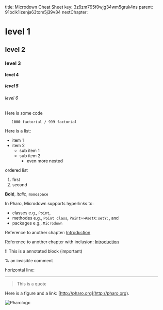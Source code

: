 title: Microdown Cheat Sheet
key: 3z9zm795f0wjg34wm5gruk4ns
parent: 91bclk1izenja63tom5j39v34
nextChapter: 

# level 1
## level 2
### level 3
#### level 4
##### level 5
###### level 6

Here is some code 

```
   1000 factorial / 999 factorial
```

Here is a list:
- item 1
- item 2
  - sub item 1 
  - sub item 2
    - even more nested

ordered list

1. first
2. second

**Bold**, _italic_, `monospace`

In Pharo, Microdown supports hyperlinks to: 
- classes e.g., `Point`, 
- methodes e.g., `Point class`, `Point>>#setX:setY:`, and 
- packages e.g., `Microdown`

Reference to another chapter:
[Introduction](ref://91bclk2xxrcv7dyhcvj7ay9tk)

Reference to another chapter with inclusion:
[Introduction](include://91bclk2xxrcv7dyhcvj7ay9tk)

!! This is a annotated block (important)

% an invisible comment

horizontal line:
***

> This is a quote

Here is a figure and a link: [http://pharo.org](http://pharo.org).

![Pharologo](https://files.pharo.org/media/logo/logo.png)
